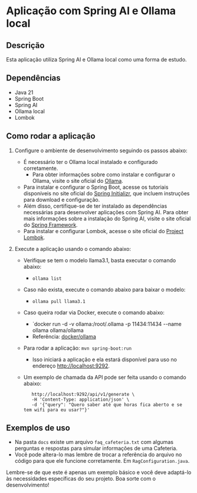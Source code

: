 # Aplicação com Spring AI e Ollama local

## Descrição

Esta aplicação utiliza Spring AI e Ollama local como uma forma de estudo.

## Dependências

- Java 21
- Spring Boot
- Spring AI
- Ollama local
- Lombok

## Como rodar a aplicação

1. Configure o ambiente de desenvolvimento seguindo os passos abaixo:
   - É necessário ter o Ollama local instalado e configurado corretamente.
     - Para obter informações sobre como instalar e configurar o Ollama, visite o site oficial do [Ollama](https://ollama.com/).
   - Para instalar e configurar o Spring Boot, acesse os tutoriais disponíveis no site oficial do [Spring Initializr](https://start.spring.io/), que incluem instruções para download e configuração.
   - Além disso, certifique-se de ter instalado as dependências necessárias para desenvolver aplicações com Spring AI. Para obter mais informações sobre a instalação do Spring AI, visite o site oficial do [Spring Framework](https://docs.spring.io/spring/docs/current/reference/html/).
   - Para instalar e configurar Lombok, acesse o site oficial do [Project Lombok](https://projectlombok.org/).
2. Execute a aplicação usando o comando abaixo:

   - Verifique se tem o modelo llama3.1, basta executar o comando abaixo:
     - `ollama list`
   - Caso não exista, execute o comando abaixo para baixar o modelo:
     - `ollama pull llama3.1`
   - Caso queira rodar via Docker, execute o comando abaixo:
     - `docker run -d -v ollama:/root/.ollama -p 11434:11434 --name ollama ollama/ollama
     - Referência: [docker/ollama](https://hub.docker.com/r/ollama/ollama)
   - Para rodar a aplicação: `mvn spring-boot:run`
     - Isso iniciará a aplicação e ela estará disponível para uso no endereço [http://localhost:9292](http://localhost:9292).
   - Um exemplo de chamada da API pode ser feita usando o comando abaixo:

     ```curl -X POST \
        http://localhost:9292/api/v1/generate \
        -H 'Content-Type: application/json' \
        -d '{"query": "Quero saber até que horas fica aberto e se tem wifi para eu usar?"}'
     ```

## Exemplos de uso

- Na pasta `docs` existe um arquivo `faq_cafeteria.txt` com algumas perguntas e respostas para simular informações de uma Cafeteria.
- Você pode altera-lo mas lembre de trocar a referência do arquivo no código para que ele funcione corretamente. Em `RagConfiguration.java`.

Lembre-se de que este é apenas um exemplo básico e você deve adaptá-lo às necessidades específicas do seu projeto. Boa sorte com o desenvolvimento!
